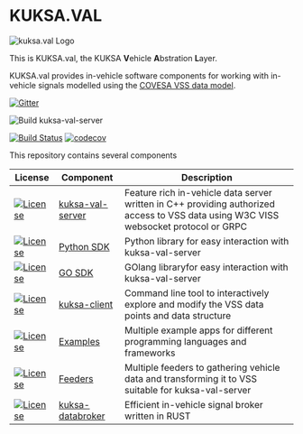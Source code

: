 # KUKSA.VAL
![kuksa.val Logo](./doc/pictures/logo.png)

This is KUKSA.val, the KUKSA **V**ehicle **A**bstration **L**ayer.


KUKSA.val provides in-vehicle software components for working with in-vehicle signals modelled using the [COVESA VSS data model](https://github.com/COVESA/vehicle_signal_specification).



[![Gitter](https://badges.gitter.im/kuksa-val.svg)](https://gitter.im/kuksa-val)

![Build kuksa-val-server](https://github.com/eclipse/kuksa.val/actions/workflows/kuksa_val_docker.yml/badge.svg)

[![Build Status](https://kuksaval.northeurope.cloudapp.azure.com/buildStatus/icon?job=kuksaval-upstream%2Fmaster&subject=kuksa-val-server%20legacy%20CI)](https://kuksaval.northeurope.cloudapp.azure.com/job/kuksaval-upstream/job/master/)
[![codecov](https://codecov.io/gh/eclipse/kuksa.val/branch/master/graph/badge.svg?token=M4FT175771)](https://codecov.io/gh/eclipse/kuksa.val)

This repository contains several components

| License | Component      | Description |
| --------| -------------- | ----------- |
| [![License](https://img.shields.io/badge/License-Apache%202.0-green.svg)](https://opensource.org/licenses/Apache-2.0) | [kuksa-val-server](kuksa-val-server) | Feature rich in-vehicle data server written in C++ providing authorized access to VSS data using W3C VISS websocket protocol or GRPC       |
| [![License](https://img.shields.io/badge/License-Apache%202.0-green.svg)](https://opensource.org/licenses/Apache-2.0) | [Python SDK](./kuksa-client)   | Python library for easy interaction with kuksa-val-server
| [![License](https://img.shields.io/badge/License-Apache%202.0-green.svg)](https://opensource.org/licenses/Apache-2.0) | [GO SDK](./kuksa_go_client)   | GOlang libraryfor easy interaction with kuksa-val-server
| [![License](https://img.shields.io/badge/License-Apache%202.0-green.svg)](https://opensource.org/licenses/Apache-2.0) | [kuksa-client](./kuksa-client)   | Command line tool to interactively explore and modify the VSS data points and data structure        |
| [![License](https://img.shields.io/badge/License-Apache%202.0-green.svg)](https://opensource.org/licenses/Apache-2.0) | [Examples](./kuksa_apps) | Multiple example apps for different programming languages and frameworks
| [![License](https://img.shields.io/badge/License-Apache%202.0-green.svg)](https://opensource.org/licenses/Apache-2.0) | [Feeders](https://github.com/eclipse/kuksa.val.feeders/) | Multiple feeders to gathering vehicle data and transforming it to VSS suitable for kuksa-val-server
| [![License](https://img.shields.io/badge/License-Apache%202.0-green.svg)](https://opensource.org/licenses/Apache-2.0) | [kuksa-databroker](./kuksa_databroker) | Efficient in-vehicle signal broker written in RUST



